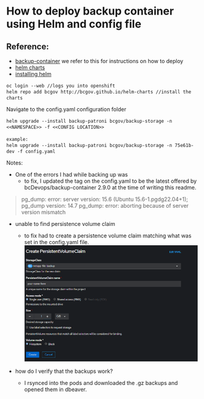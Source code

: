 # How to deploy backup container using Helm and config file 

## Reference: 
- [backup-container](https://github.com/BCDevOps/backup-container?tab=readme-ov-file#deploy-with-helm-chart) we refer to this for instructions on how to deploy
- [helm charts](https://github.com/bcgov/helm-charts/tree/master/charts/backup-storage)
- [installing helm](https://helm.sh/docs/intro/install/)

```
oc login --web //logs you into openshift
helm repo add bcgov http://bcgov.github.io/helm-charts //install the charts
```

Navigate to the config.yaml configuration folder 
```
helm upgrade --install backup-patroni bcgov/backup-storage -n <<NAMESPACE>> -f <<CONFIG LOCATION>>

example: 
helm upgrade --install backup-patroni bcgov/backup-storage -n 75e61b-dev -f config.yaml
```

Notes: 

- One of the errors I had while backing up was 
    - to fix, I updated the tag on the config.yaml to be the latest offered by bcDevops/backup-container 2.9.0 at the time of writing this readme. 


> pg_dump: error: server version: 15.6 (Ubuntu 15.6-1.pgdg22.04+1); pg_dump version: 14.7
pg_dump: error: aborting because of server version mismatch

    

- unable to find persistence volume claim 
    - to fix had to create a persistence volume claim matching what was set in the config.yaml file. 
![alt text](image.png)

- how do I verify that the backups work? 
    - I rsynced into the pods and downloaded the .gz backups and opened them in dbeaver. 